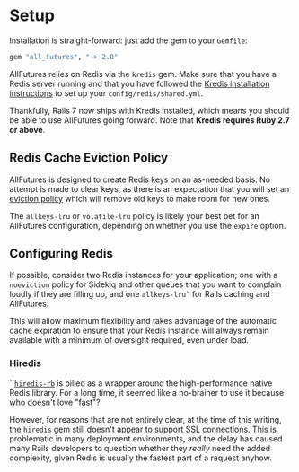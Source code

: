 # Setup

Installation is straight-forward: just add the gem to your `Gemfile`:

```ruby
gem "all_futures", "~> 2.0"
```

AllFutures relies on Redis via the `kredis` gem. Make sure that you have a Redis server running and that you have followed the [Kredis installation instructions](https://github.com/rails/kredis#installation) to set up your `config/redis/shared.yml`.

Thankfully, Rails 7 now ships with Kredis installed, which means you should be able to use AllFutures going forward. Note that **Kredis requires Ruby 2.7 or above**.

## Redis Cache Eviction Policy

AllFutures is designed to create Redis keys on an as-needed basis. No attempt is made to clear keys, as there is an expectation that you will set an [eviction policy](https://docs.redislabs.com/latest/rs/administering/database-operations/eviction-policy/) which will remove old keys to make room for new ones.

The `allkeys-lru` or `volatile-lru` policy is likely your best bet for an AllFutures configuration, depending on whether you use the `expire` option.

## Configuring Redis

If possible, consider two Redis instances for your application; one with a `noeviction` policy for Sidekiq and other queues that you want to complain loudly if they are filling up, and one `` allkeys-lru` `` for Rails caching and AllFutures.

This will allow maximum flexibility and takes advantage of the automatic cache expiration to ensure that your Redis instance will always remain available with a minimum of oversight required, even under load.

### Hiredis

``[`hiredis-rb`](https://github.com/redis/hiredis-rb) is billed as a wrapper around the high-performance native Redis library. For a long time, it seemed like a no-brainer to use it because who doesn't love "fast"?

However, for reasons that are not entirely clear, at the time of this writing, the `hiredis` gem still doesn't appear to support SSL connections. This is problematic in many deployment environments, and the delay has caused many Rails developers to question whether they _really_ need the added complexity, given Redis is usually the fastest part of a request anyhow.
